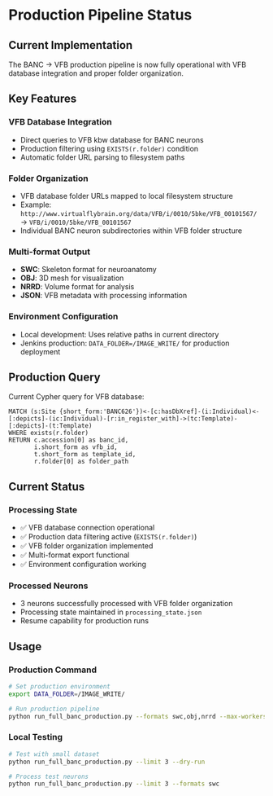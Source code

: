# Production Pipeline Status

## Current Implementation

The BANC → VFB production pipeline is now fully operational with VFB database integration and proper folder organization.

## Key Features

### VFB Database Integration
- Direct queries to VFB kbw database for BANC neurons
- Production filtering using `EXISTS(r.folder)` condition
- Automatic folder URL parsing to filesystem paths

### Folder Organization
- VFB database folder URLs mapped to local filesystem structure
- Example: `http://www.virtualflybrain.org/data/VFB/i/0010/5bke/VFB_00101567/` → `VFB/i/0010/5bke/VFB_00101567`
- Individual BANC neuron subdirectories within VFB folder structure

### Multi-format Output
- **SWC**: Skeleton format for neuroanatomy
- **OBJ**: 3D mesh for visualization  
- **NRRD**: Volume format for analysis
- **JSON**: VFB metadata with processing information

### Environment Configuration
- Local development: Uses relative paths in current directory
- Jenkins production: `DATA_FOLDER=/IMAGE_WRITE/` for production deployment

## Production Query

Current Cypher query for VFB database:

```cypher
MATCH (s:Site {short_form:'BANC626'})<-[c:hasDbXref]-(i:Individual)<-[:depicts]-(ic:Individual)-[r:in_register_with]->(tc:Template)-[:depicts]-(t:Template) 
WHERE exists(r.folder)
RETURN c.accession[0] as banc_id,
       i.short_form as vfb_id,
       t.short_form as template_id,
       r.folder[0] as folder_path
```

## Current Status

### Processing State
- ✅ VFB database connection operational
- ✅ Production data filtering active (`EXISTS(r.folder)`)
- ✅ VFB folder organization implemented
- ✅ Multi-format export functional
- ✅ Environment configuration working

### Processed Neurons
- 3 neurons successfully processed with VFB folder organization
- Processing state maintained in `processing_state.json`
- Resume capability for production runs

## Usage

### Production Command
```bash
# Set production environment
export DATA_FOLDER=/IMAGE_WRITE/

# Run production pipeline
python run_full_banc_production.py --formats swc,obj,nrrd --max-workers 4
```

### Local Testing
```bash
# Test with small dataset
python run_full_banc_production.py --limit 3 --dry-run

# Process test neurons
python run_full_banc_production.py --limit 3 --formats swc
```
